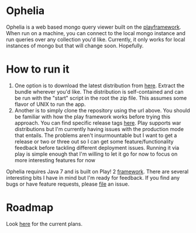 Ophelia
=======

Ophelia is a web based mongo query viewer built on the [playframework](http://playframework.org).  When run on
a machine, you can connect to the local mongo instance and run queries over any collection you'd like.
Currently, it only works for local instances of mongo but that will change soon.  Hopefully.

How to run it
======

1. One option is to download the latest distribution from [here](https://github.com/evanchooly/ophelia/downloads).
   Extract the bundle wherever you'd like.  The distribution is self-contained and can be run with the "start" script
   in the root the zip file.  This assumes some flavor of UNIX to run the app.
1. Another is to simply clone the repository using the url above.  You should be familiar with how the play framework
   works before trying this approach.  You can find specific release tags [here](https://github.com/evanchooly/ophelia/tags).
   Play supports war distributions but I'm currently having issues with the production mode
   that entails.  The problems aren't insurmountable but I want to get a release or two or three out so I can get some
   feature/functionality feedback before tackling different deployment issues.  Running it via play is simple enough
   that I'm willing to let it go for now to focus on more interesting features for now

Ophelia requires Java 7 and is built on Play! 2 [framework](http://www.playframework.org/documentation/2.0.3/Installing).
There are several interesting bits I have in mind but I'm ready for feedback.  If you find any bugs or have feature
requests, please [file](https://github.com/evanchooly/ophelia/issues) an issue.

Roadmap
======

Look [here](https://github.com/evanchooly/ophelia/issues?labels=enhancement&page=1&state=open) for the current plans.